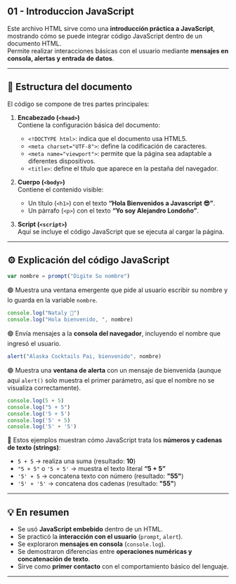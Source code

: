 ## 01 - Introduccion JavaScript

Este archivo HTML sirve como una **introducción práctica a JavaScript**, mostrando cómo se puede integrar código JavaScript dentro de un documento HTML.  
Permite realizar interacciones básicas con el usuario mediante **mensajes en consola, alertas y entrada de datos**.

---

## 🧩 Estructura del documento
El código se compone de tres partes principales:

1. **Encabezado (`<head>`)**  
   Contiene la configuración básica del documento:
   - `<!DOCTYPE html>`: indica que el documento usa HTML5.
   - `<meta charset="UTF-8">`: define la codificación de caracteres.
   - `<meta name="viewport">`: permite que la página sea adaptable a diferentes dispositivos.
   - `<title>`: define el título que aparece en la pestaña del navegador.

2. **Cuerpo (`<body>`)**  
   Contiene el contenido visible:
   - Un título (`<h1>`) con el texto **“Hola Bienvenidos a Javascript 😎”**.
   - Un párrafo (`<p>`) con el texto **“Yo soy Alejandro Londoño”**.

3. **Script (`<script>`)**  
   Aquí se incluye el código JavaScript que se ejecuta al cargar la página.

---

## ⚙️ Explicación del código JavaScript

```javascript
var nombre = prompt("Digite Su nombre")
````

🟢 Muestra una ventana emergente que pide al usuario escribir su nombre y lo guarda en la variable `nombre`.

```javascript
console.log("Nataly 💙")
console.log("Hola bienvenido, ", nombre)
```

🟢 Envía mensajes a la **consola del navegador**, incluyendo el nombre que ingresó el usuario.

```javascript
alert("Alaska Cocktails Pai, bienvenido", nombre)
```

🟢 Muestra una **ventana de alerta** con un mensaje de bienvenida (aunque aquí `alert()` solo muestra el primer parámetro, así que el nombre no se visualiza correctamente).

```javascript
console.log(5 + 5)
console.log("5 + 5")
console.log('5 + 5')
console.log('5' + 5)
console.log('5' + '5')
```

🧩 Estos ejemplos muestran cómo JavaScript trata los **números y cadenas de texto (strings)**:

* `5 + 5` → realiza una suma (resultado: **10**)
* `"5 + 5"` o `'5 + 5'` → muestra el texto literal **“5 + 5”**
* `'5' + 5` → concatena texto con número (resultado: **"55"**)
* `'5' + '5'` → concatena dos cadenas (resultado: **"55"**)

---

## 💡 En resumen

* Se usó **JavaScript embebido** dentro de un HTML.
* Se practicó la **interacción con el usuario** (`prompt`, `alert`).
* Se exploraron **mensajes en consola** (`console.log`).
* Se demostraron diferencias entre **operaciones numéricas y concatenación de texto**.
* Sirve como **primer contacto** con el comportamiento básico del lenguaje.


---